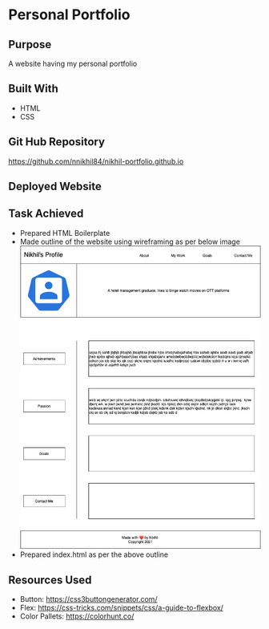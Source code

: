 # Personal Portfolio

## Purpose
A website having my personal portfolio 

## Built With
* HTML
* CSS

## Git Hub Repository
https://github.com/nnikhil84/nikhil-portfolio.github.io

## Deployed Website

## Task Achieved
* Prepared HTML Boilerplate
* Made outline of the website using wireframing as per below image
![Image](./assets/images/portfolio-wireframe.jpg)
* Prepared index.html as per the above outline 

## Resources Used
* Button: https://css3buttongenerator.com/
* Flex: https://css-tricks.com/snippets/css/a-guide-to-flexbox/
* Color Pallets: https://colorhunt.co/
